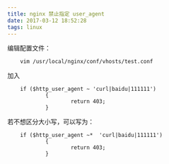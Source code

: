 ```yaml
---
title: nginx 禁止指定 user_agent
date: 2017-03-12 18:52:28
tags: linux
---
```

编辑配置文件：

		vim /usr/local/nginx/conf/vhosts/test.conf
加入

		if ($http_user_agent ~ 'curl|baidu|111111')
		        {
		                return 403;
		        }

若不想区分大小写，可以写为：

		if ($http_user_agent ~*  'curl|baidu|111111')
		        {
		                return 403;
		        }
